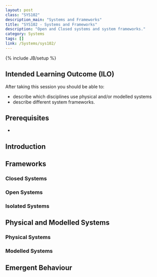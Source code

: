 ```yaml
---
layout: post
class: "SYS102"
description_main: "Systems and Frameworks"
title: "SYS102 - Systems and Frameworks"
description: "Open and Closed systems and system frameworks."
category: Systems
tags: []
link: /Systems/sys102/
---
```

{% include JB/setup %}

## Intended Learning Outcome (ILO)

After taking this session you should be able to:

- describe which disciplines use physical and/or modelled systems
- describe different system frameworks.

## Prerequisites

-

## Introduction


## Frameworks


### Closed Systems

### Open Systems

### Isolated Systems



## Physical and Modelled Systems

### Physical Systems


### Modelled Systems

## Emergent Behaviour

